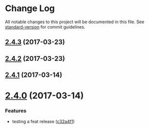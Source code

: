 # Change Log

All notable changes to this project will be documented in this file.
See [standard-version](https://github.com/conventional-changelog/standard-version) for commit guidelines.

<a name="2.4.3"></a>
## [2.4.3](https://github.com/bcoe/standard-version-lerna-test/compare/bcoe-lerna-1@2.4.2...bcoe-lerna-1@2.4.3) (2017-03-23)

<a name="2.4.2"></a>
## [2.4.2](https://github.com/bcoe/standard-version-lerna-test/compare/bcoe-lerna-1@2.4.1...bcoe-lerna-1@2.4.2) (2017-03-23)

<a name="2.4.1"></a>
## [2.4.1](https://github.com/bcoe/standard-version-lerna-test/compare/bcoe-lerna-1@2.4.0...bcoe-lerna-1@2.4.1) (2017-03-14)

<a name="2.4.0"></a>
# [2.4.0](https://github.com/bcoe/standard-version-lerna-test/compare/bcoe-lerna-1@2.3.5...bcoe-lerna-1@2.4.0) (2017-03-14)


### Features

* testing a feat release ([c32a4f1](https://github.com/bcoe/standard-version-lerna-test/commit/c32a4f1))
